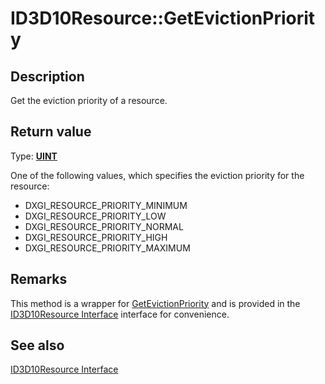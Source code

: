 # ID3D10Resource::GetEvictionPriority

## Description

Get the eviction priority of a resource.

## Return value

Type: **[UINT](https://learn.microsoft.com/windows/desktop/WinProg/windows-data-types)**

One of the following values, which specifies the eviction priority for the resource:

* DXGI_RESOURCE_PRIORITY_MINIMUM
* DXGI_RESOURCE_PRIORITY_LOW
* DXGI_RESOURCE_PRIORITY_NORMAL
* DXGI_RESOURCE_PRIORITY_HIGH
* DXGI_RESOURCE_PRIORITY_MAXIMUM

## Remarks

This method is a wrapper for [GetEvictionPriority](https://learn.microsoft.com/windows/desktop/api/dxgi/nf-dxgi-idxgiresource-getevictionpriority) and is provided in the [ID3D10Resource Interface](https://learn.microsoft.com/windows/desktop/api/d3d10/nn-d3d10-id3d10resource) interface for convenience.

## See also

[ID3D10Resource Interface](https://learn.microsoft.com/windows/desktop/api/d3d10/nn-d3d10-id3d10resource)
